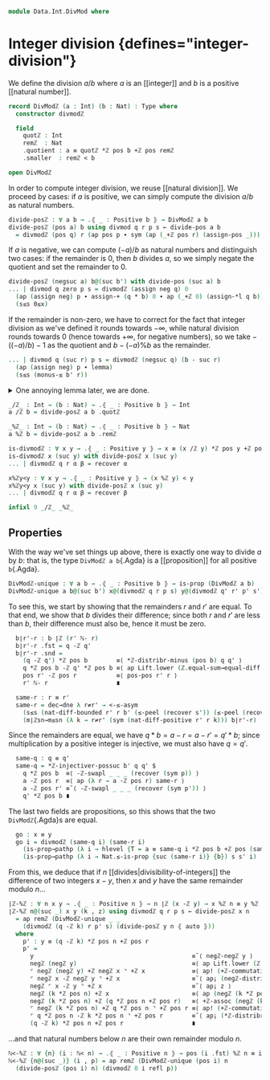 <!--
```agda
open import 1Lab.Prelude

open import Algebra.Group.Instances.Integers
open import Algebra.Group.Ab
open import Algebra.Group

open import Data.Int.Divisible
open import Data.Nat.DivMod
open import Data.Dec.Base
open import Data.Fin hiding (_<_)
open import Data.Int
open import Data.Nat as Nat

module ℤ = Abelian-group-on (ℤ-ab {lzero} .snd)
```
-->

```agda
module Data.Int.DivMod where
```

# Integer division {defines="integer-division"}

We define the division $a/b$ where $a$ is an [[integer]] and $b$ is
a positive [[natural number]].

```agda
record DivModℤ (a : Int) (b : Nat) : Type where
  constructor divmodℤ

  field
    quotℤ : Int
    remℤ  : Nat
    .quotient : a ≡ quotℤ *ℤ pos b +ℤ pos remℤ
    .smaller  : remℤ < b

open DivModℤ
```

In order to compute integer division, we reuse [[natural division]].
We proceed by cases: if $a$ is positive, we can simply compute the
division $a/b$ as natural numbers.

```agda
divide-posℤ : ∀ a b → .⦃ _ : Positive b ⦄ → DivModℤ a b
divide-posℤ (pos a) b using divmod q r p s ← divide-pos a b
  = divmodℤ (pos q) r (ap pos p ∙ sym (ap (_+ℤ pos r) (assign-pos _))) s
```

If $a$ is negative, we can compute $(-a)/b$ as natural numbers and
distinguish two cases: if the remainder is $0$, then $b$ divides $a$,
so we simply negate the quotient and set the remainder to $0$.

```agda
divide-posℤ (negsuc a) b@(suc b') with divide-pos (suc a) b
... | divmod q zero p s = divmodℤ (assign neg q) 0
  (ap (assign neg) p ∙ assign-+ (q * b) 0 ∙ ap (_+ℤ 0) (assign-*l q b))
  (s≤s 0≤x)
```

If the remainder is non-zero, we have to correct for the fact that
integer division as we've defined it rounds towards $-\infty$, while
natural division rounds towards $0$ (hence towards $+\infty$, for
negative numbers), so we take $-((-a)/b) - 1$ as the quotient and
$b - (-a)\%b$ as the remainder.

```agda
... | divmod q (suc r) p s = divmodℤ (negsuc q) (b - suc r)
  (ap (assign neg) p ∙ lemma)
  (s≤s (monus-≤ b' r))
```

<details>
<summary>One annoying lemma later, we are done.</summary>

```agda
  where
    lemma : assign neg (q * b + suc r) ≡ pos (b' - r) +ℤ negsuc (b' + q * b)
    lemma =
      assign neg (q * b + suc r)                               ≡⟨ ap (assign neg) (+-commutative (q * b) _) ⟩
      negsuc (r + q * b)                                       ≡˘⟨ negℤ-+ℤ-negsuc r (q * b) ⟩
      negℤ (pos r) +ℤ negsuc (q * b)                           ≡⟨ ap (_+ℤ negsuc (q * b)) (ap Lift.lower (ℤ.insertl {h = lift (negℤ (pos b'))} (ap lift (+ℤ-invl (pos b'))) {f = lift (negℤ (pos r))})) ⟩
      ⌜ negℤ (pos b') ⌝ +ℤ (pos b' -ℤ pos r) +ℤ negsuc (q * b) ≡˘⟨ ap¡ (assign-neg b') ⟩
      assign neg b' +ℤ (pos b' -ℤ pos r) +ℤ negsuc (q * b)     ≡⟨ ap (_+ℤ negsuc (q * b)) (+ℤ-commutative (assign neg b') (pos b' -ℤ pos r)) ⟩
      (pos b' -ℤ pos r) +ℤ assign neg b' +ℤ negsuc (q * b)     ≡˘⟨ +ℤ-assoc (pos b' -ℤ pos r) _ _ ⟩
      (pos b' -ℤ pos r) +ℤ (assign neg b' +ℤ negsuc (q * b))   ≡⟨ ap₂ _+ℤ_ (pos-pos b' r) (ap (_+ℤ negsuc (q * b)) (assign-neg b')) ⟩
      (b' ℕ- r) +ℤ (negℤ (pos b') +ℤ negsuc (q * b))           ≡⟨ ap ((b' ℕ- r) +ℤ_) (negℤ-+ℤ-negsuc b' (q * b)) ⟩
      (b' ℕ- r) +ℤ negsuc (b' + q * b)                         ≡⟨ ap₂ _+ℤ_ (nat-diff-monus b' r (≤-peel (<-weaken (recover s)))) refl ⟩
      pos (b' - r) +ℤ negsuc (b' + q * b)                      ∎
```
</details>

```agda
_/ℤ_ : Int → (b : Nat) → .⦃ _ : Positive b ⦄ → Int
a /ℤ b = divide-posℤ a b .quotℤ

_%ℤ_ : Int → (b : Nat) → .⦃ _ : Positive b ⦄ → Nat
a %ℤ b = divide-posℤ a b .remℤ

is-divmodℤ : ∀ x y → .⦃ _ : Positive y ⦄ → x ≡ (x /ℤ y) *ℤ pos y +ℤ pos (x %ℤ y)
is-divmodℤ x (suc y) with divide-posℤ x (suc y)
... | divmodℤ q r α β = recover α

x%ℤy<y : ∀ x y → .⦃ _ : Positive y ⦄ → (x %ℤ y) < y
x%ℤy<y x (suc y) with divide-posℤ x (suc y)
... | divmodℤ q r α β = recover β

infixl 9 _/ℤ_ _%ℤ_
```

## Properties

With the way we've set things up above, there is exactly one way to
divide $a$ by $b$: that is, the type `DivModℤ a b`{.Agda} is a
[[proposition]] for all positive `b`{.Agda}.

```agda
DivModℤ-unique : ∀ a b → .⦃ _ : Positive b ⦄ → is-prop (DivModℤ a b)
DivModℤ-unique a b@(suc b') x@(divmodℤ q r p s) y@(divmodℤ q' r' p' s') = go where
```

To see this, we start by showing that the remainders $r$ and $r'$ are
equal. To that end, we show that $b$ divides their difference; since
both $r$ and $r'$ are less than $b$, their difference must also be,
hence it must be zero.

```agda
  b∣r'-r : b ∣ℤ (r' ℕ- r)
  b∣r'-r .fst = q -ℤ q'
  b∣r'-r .snd =
    (q -ℤ q') *ℤ pos b        ≡⟨ *ℤ-distribr-minus (pos b) q q' ⟩
    q *ℤ pos b -ℤ q' *ℤ pos b ≡⟨ ap Lift.lower (ℤ.equal-sum→equal-diff (lift (q *ℤ pos b)) (lift (pos r)) (lift (q' *ℤ pos b)) (lift (pos r')) (ap lift (sym (recover p) ∙ recover p'))) ⟩
    pos r' -ℤ pos r           ≡⟨ pos-pos r' r ⟩
    r' ℕ- r                   ∎

  same-r : r ≡ r'
  same-r = dec→dne λ r≠r' → <-≤-asym
    (s≤s (nat-diff-bounded r' r b' (≤-peel (recover s')) (≤-peel (recover s))))
    (m∣ℤsn→m≤sn (λ k → r≠r' (sym (nat-diff-positive r' r k))) b∣r'-r)
```

Since the remainders are equal, we have $q * b = a - r = a - r' = q' * b$;
since multiplication by a positive integer is injective, we must also
have $q = q'$.

```agda
  same-q : q ≡ q'
  same-q = *ℤ-injectiver-possuc b' q q' $
    q *ℤ pos b  ≡⟨ -ℤ-swapl _ _ _ (recover (sym p)) ⟩
    a -ℤ pos r  ≡⟨ ap (λ r → a -ℤ pos r) same-r ⟩
    a -ℤ pos r' ≡˘⟨ -ℤ-swapl _ _ _ (recover (sym p')) ⟩
    q' *ℤ pos b ∎
```

The last two fields are propositions, so this shows that the two
`DivModℤ`{.Agda}s are equal.

```agda
  go : x ≡ y
  go i = divmodℤ (same-q i) (same-r i)
    (is-prop→pathp (λ i → hlevel {T = a ≡ same-q i *ℤ pos b +ℤ pos (same-r i)} 1) p p' i)
    (is-prop→pathp (λ i → Nat.≤-is-prop {suc (same-r i)} {b}) s s' i)
```

From this, we deduce that if $n$ [[divides|divisibility-of-integers]]
the difference of two integers $x - y$, then $x$ and $y$ have the same
remainder modulo $n$...

```agda
∣ℤ-%ℤ : ∀ n x y → .⦃ _ : Positive n ⦄ → n ∣ℤ (x -ℤ y) → x %ℤ n ≡ y %ℤ n
∣ℤ-%ℤ n@(suc _) x y (k , z) using divmodℤ q r p s ← divide-posℤ x n
  = ap remℤ (DivModℤ-unique _ _
    (divmodℤ (q -ℤ k) r p' s) (divide-posℤ y n ⦃ auto ⦄))
  where
    p' : y ≡ (q -ℤ k) *ℤ pos n +ℤ pos r
    p' =
      y                                            ≡˘⟨ negℤ-negℤ y ⟩
      negℤ (negℤ y)                                ≡⟨ ap Lift.lower (ℤ.insertr (ℤ.inversel {lift x}) {f = lift (negℤ (negℤ y))}) ⟩
      ⌜ negℤ (negℤ y) +ℤ negℤ x ⌝ +ℤ x             ≡⟨ ap! (+ℤ-commutative (negℤ (negℤ y)) _) ⟩
      ⌜ negℤ x -ℤ negℤ y ⌝ +ℤ x                    ≡˘⟨ ap¡ (negℤ-distrib x (negℤ y)) ⟩
      negℤ ⌜ x -ℤ y ⌝ +ℤ x                         ≡˘⟨ ap¡ z ⟩
      negℤ (k *ℤ pos n) +ℤ x                       ≡⟨ ap (negℤ (k *ℤ pos n) +ℤ_) (recover p) ⟩
      negℤ (k *ℤ pos n) +ℤ (q *ℤ pos n +ℤ pos r)   ≡⟨ +ℤ-assoc (negℤ (k *ℤ pos n)) _ _ ⟩
      ⌜ negℤ (k *ℤ pos n) +ℤ q *ℤ pos n ⌝ +ℤ pos r ≡⟨ ap! (+ℤ-commutative (negℤ (k *ℤ pos n)) _) ⟩
      ⌜ q *ℤ pos n -ℤ k *ℤ pos n ⌝ +ℤ pos r        ≡˘⟨ ap¡ (*ℤ-distribr-minus (pos n) q k) ⟩
      (q -ℤ k) *ℤ pos n +ℤ pos r                   ∎
```

...and that natural numbers below $n$ are their own remainder modulo $n$.

```agda
ℕ<-%ℤ : ∀ {n} (i : ℕ< n) → .⦃ _ : Positive n ⦄ → pos (i .fst) %ℤ n ≡ i .fst
ℕ<-%ℤ {n@(suc _)} (i , p) = ap remℤ (DivModℤ-unique (pos i) n
  (divide-posℤ (pos i) n) (divmodℤ 0 i refl p))
```
